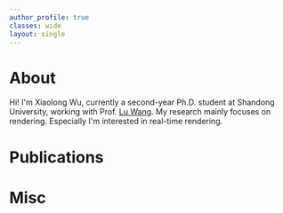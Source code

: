 ```yaml
---
author_profile: true
classes: wide
layout: single
---
```


# About
Hi! I'm Xiaolong Wu, currently a second-year Ph.D. student at Shandong University, working with Prof. [Lu Wang](https://wanglusdu.github.io/). My research mainly focuses on rendering. Especially I'm interested in real-time rendering.
# Publications

# Misc